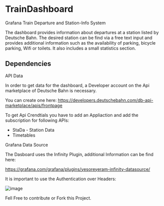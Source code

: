 # TrainDashboard
Grafana Train Departure and Station-Info System

The dashboard provides information about departures at a station listed by Deutsche Bahn. 
The desired station can be find via a free text input and provides additional information such as the availability of parking, bicycle parking, Wifi or toilets.
It also includes a small statistics section. 

## Dependencies

API Data

In order to get data for the dashboard, a Developer account on the Api marketplace of Deutsche Bahn is necessary.

You can create one here: https://developers.deutschebahn.com/db-api-marketplace/apis/frontpage

To get Api Crendtials you have to add an Appliaction and add the subscription for following APIs:

- StaDa - Station Data
- Timetables


Grafana Data Source

The Dasboard uses the Infinity Plugin, additional Information can be find here:

https://grafana.com/grafana/plugins/yesoreyeram-infinity-datasource/

It is important to use the Authentication over Headers:

![image](https://github.com/SaintPatrick86/TrainDashboard/assets/5153820/96b2568e-2171-4737-be8f-4e4bce3249c6)

Fell Free to contribute or Fork this Project.

